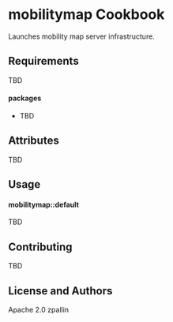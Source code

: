 mobilitymap Cookbook
====================
Launches mobility map server infrastructure.

Requirements
------------
TBD

#### packages
- TBD

Attributes
----------
TBD 

Usage
-----
#### mobilitymap::default

TBD

Contributing
------------
TBD

License and Authors
-------------------
Apache 2.0
zpallin
